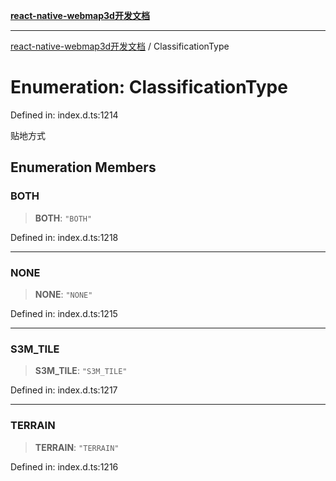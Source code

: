 [**react-native-webmap3d开发文档**](../README.md)

***

[react-native-webmap3d开发文档](../globals.md) / ClassificationType

# Enumeration: ClassificationType

Defined in: index.d.ts:1214

贴地方式

## Enumeration Members

### BOTH

> **BOTH**: `"BOTH"`

Defined in: index.d.ts:1218

***

### NONE

> **NONE**: `"NONE"`

Defined in: index.d.ts:1215

***

### S3M\_TILE

> **S3M\_TILE**: `"S3M_TILE"`

Defined in: index.d.ts:1217

***

### TERRAIN

> **TERRAIN**: `"TERRAIN"`

Defined in: index.d.ts:1216
